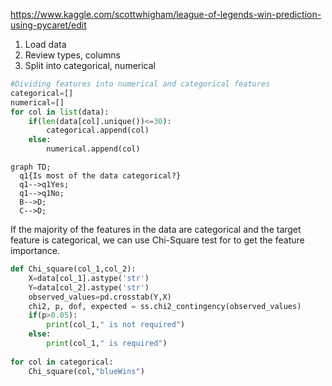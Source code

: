 https://www.kaggle.com/scottwhigham/league-of-legends-win-prediction-using-pycaret/edit

1. Load data
2. Review types, columns
3. Split into categorical, numerical
```python
#Dividing features into numerical and categorical features
categorical=[]
numerical=[]
for col in list(data):
    if(len(data[col].unique())<=30):
        categorical.append(col)
    else:
        numerical.append(col)
```

``` mermaid
graph TD;
  q1{Is most of the data categorical?}
  q1-->q1Yes;
  q1-->q1No;
  B-->D;
  C-->D;
```

If the majority of the features in the data are categorical and the target feature is categorical, we can use Chi-Square test for to get the feature importance.
```python
def Chi_square(col_1,col_2):
    X=data[col_1].astype('str')
    Y=data[col_2].astype('str')
    observed_values=pd.crosstab(Y,X)
    chi2, p, dof, expected = ss.chi2_contingency(observed_values)
    if(p>0.05):
        print(col_1," is not required")
    else:
        print(col_1," is required")
        
for col in categorical:
    Chi_square(col,"blueWins")
```
